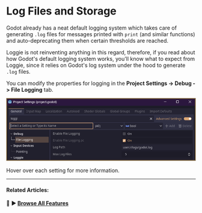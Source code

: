 # Log Files and Storage

Godot already has a neat default logging system which takes care of generating `.log` files for  messages printed with `print` (and similar functions) and auto-deprecating them when certain thresholds are reached.

Loggie is not reinventing anything in this regard, therefore, if you read about how Godot's default logging system works, you'll know what to expect from Loggie, since it relies on Godot's log system under the hood to generate `.log` files.

You can modify the properties for logging in the **Project Settings -> Debug -> File Logging** tab.

![GodotLogging](../../assets/screenshots/log_file_settings.png)

Hover over each setting for more information.

---
#### Related Articles:
👀 **► [Browse All Features](../ALL_FEATURES.md)**